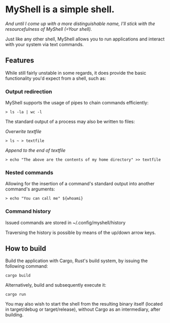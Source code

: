 # MyShell is a simple shell.

*And until I come up with a more distinguishable name, I'll stick with the resourcefulness of MyShell (=Your shell).*

Just like any other shell, MyShell allows you to run applications and interact with your system via text commands.

## Features

While still fairly unstable in some regards, it does provide the basic functionality you'd expect from a shell, such as:

### Output redirection

MyShell supports the usage of pipes to chain commands efficiently:

    > ls -la | wc -l

The standard output of a process may also be written to files:

*Overwrite textfile*

    > ls ~ > textfile

*Append to the end of textfile*

    > echo "The above are the contents of my home directory" >> textfile

### Nested commands

Allowing for the insertion of a command's standard output into another command's arguments:
    
    > echo "You can call me" ${whoami}

### Command history

Issued commands are stored in ~/.config/myshell/history

Traversing the history is possible by means of the up/down arrow keys.

## How to build

Build the application with Cargo, Rust's build system, by issuing the following command:

    cargo build

Alternatively, build and subsequently execute it:

    cargo run

You may also wish to start the shell from the resulting binary itself (located in target/debug or target/release), without Cargo as an intermediary, after building.
